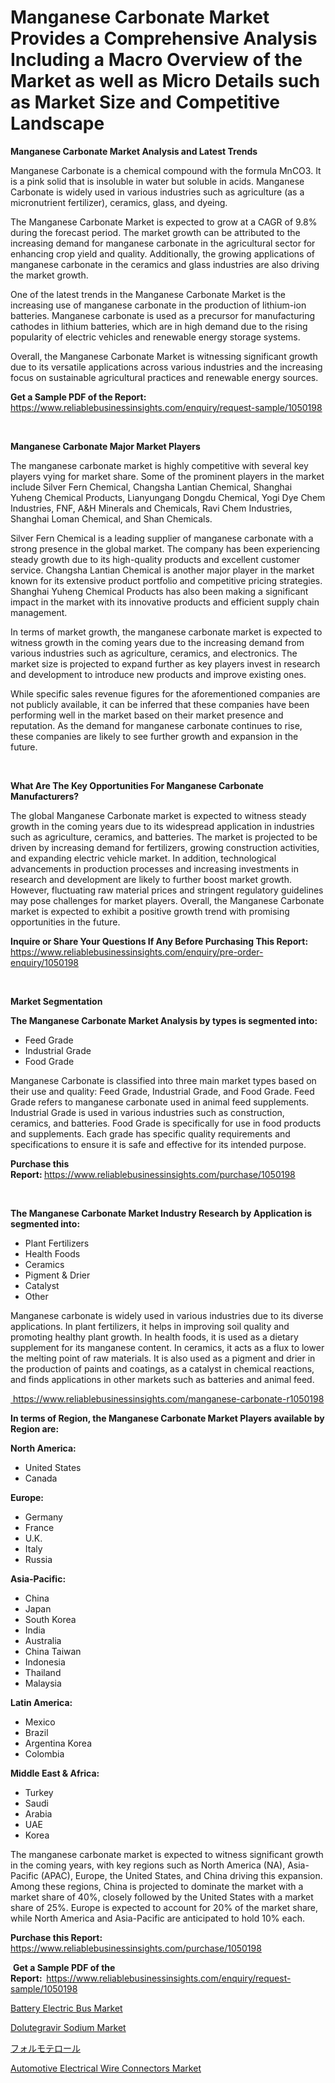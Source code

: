 <p><h1>Manganese Carbonate Market Provides a Comprehensive Analysis Including a Macro Overview of the Market as well as Micro Details such as Market Size and Competitive Landscape</h1></p><p><strong>Manganese Carbonate Market Analysis and Latest Trends</strong></p>
<p><p>Manganese Carbonate is a chemical compound with the formula MnCO3. It is a pink solid that is insoluble in water but soluble in acids. Manganese Carbonate is widely used in various industries such as agriculture (as a micronutrient fertilizer), ceramics, glass, and dyeing.</p><p>The Manganese Carbonate Market is expected to grow at a CAGR of 9.8% during the forecast period. The market growth can be attributed to the increasing demand for manganese carbonate in the agricultural sector for enhancing crop yield and quality. Additionally, the growing applications of manganese carbonate in the ceramics and glass industries are also driving the market growth.</p><p>One of the latest trends in the Manganese Carbonate Market is the increasing use of manganese carbonate in the production of lithium-ion batteries. Manganese carbonate is used as a precursor for manufacturing cathodes in lithium batteries, which are in high demand due to the rising popularity of electric vehicles and renewable energy storage systems.</p><p>Overall, the Manganese Carbonate Market is witnessing significant growth due to its versatile applications across various industries and the increasing focus on sustainable agricultural practices and renewable energy sources.</p></p>
<p><strong>Get a Sample PDF of the Report:&nbsp;</strong> <a href="https://www.reliablebusinessinsights.com/enquiry/request-sample/1050198">https://www.reliablebusinessinsights.com/enquiry/request-sample/1050198</a></p>
<p>&nbsp;</p>
<p><strong>Manganese Carbonate Major Market Players</strong></p>
<p><p>The manganese carbonate market is highly competitive with several key players vying for market share. Some of the prominent players in the market include Silver Fern Chemical, Changsha Lantian Chemical, Shanghai Yuheng Chemical Products, Lianyungang Dongdu Chemical, Yogi Dye Chem Industries, FNF, A&H Minerals and Chemicals, Ravi Chem Industries, Shanghai Loman Chemical, and Shan Chemicals.</p><p>Silver Fern Chemical is a leading supplier of manganese carbonate with a strong presence in the global market. The company has been experiencing steady growth due to its high-quality products and excellent customer service. Changsha Lantian Chemical is another major player in the market known for its extensive product portfolio and competitive pricing strategies. Shanghai Yuheng Chemical Products has also been making a significant impact in the market with its innovative products and efficient supply chain management.</p><p>In terms of market growth, the manganese carbonate market is expected to witness growth in the coming years due to the increasing demand from various industries such as agriculture, ceramics, and electronics. The market size is projected to expand further as key players invest in research and development to introduce new products and improve existing ones.</p><p>While specific sales revenue figures for the aforementioned companies are not publicly available, it can be inferred that these companies have been performing well in the market based on their market presence and reputation. As the demand for manganese carbonate continues to rise, these companies are likely to see further growth and expansion in the future.</p></p>
<p>&nbsp;</p>
<p><strong>What Are The Key Opportunities For Manganese Carbonate Manufacturers?</strong></p>
<p><p>The global Manganese Carbonate market is expected to witness steady growth in the coming years due to its widespread application in industries such as agriculture, ceramics, and batteries. The market is projected to be driven by increasing demand for fertilizers, growing construction activities, and expanding electric vehicle market. In addition, technological advancements in production processes and increasing investments in research and development are likely to further boost market growth. However, fluctuating raw material prices and stringent regulatory guidelines may pose challenges for market players. Overall, the Manganese Carbonate market is expected to exhibit a positive growth trend with promising opportunities in the future.</p></p>
<p><strong>Inquire or Share Your Questions If Any Before Purchasing This Report:</strong> <a href="https://www.reliablebusinessinsights.com/enquiry/pre-order-enquiry/1050198">https://www.reliablebusinessinsights.com/enquiry/pre-order-enquiry/1050198</a></p>
<p>&nbsp;</p>
<p><strong>Market Segmentation</strong></p>
<p><strong>The Manganese Carbonate Market Analysis by types is segmented into:</strong></p>
<p><ul><li>Feed Grade</li><li>Industrial Grade</li><li>Food Grade</li></ul></p>
<p><p>Manganese Carbonate is classified into three main market types based on their use and quality: Feed Grade, Industrial Grade, and Food Grade. Feed Grade refers to manganese carbonate used in animal feed supplements. Industrial Grade is used in various industries such as construction, ceramics, and batteries. Food Grade is specifically for use in food products and supplements. Each grade has specific quality requirements and specifications to ensure it is safe and effective for its intended purpose.</p></p>
<p><strong>Purchase this Report:&nbsp;</strong><a href="https://www.reliablebusinessinsights.com/purchase/1050198">https://www.reliablebusinessinsights.com/purchase/1050198</a></p>
<p>&nbsp;</p>
<p><strong>The Manganese Carbonate Market Industry Research by Application is segmented into:</strong></p>
<p><ul><li>Plant Fertilizers</li><li>Health Foods</li><li>Ceramics</li><li>Pigment & Drier</li><li>Catalyst</li><li>Other</li></ul></p>
<p><p>Manganese carbonate is widely used in various industries due to its diverse applications. In plant fertilizers, it helps in improving soil quality and promoting healthy plant growth. In health foods, it is used as a dietary supplement for its manganese content. In ceramics, it acts as a flux to lower the melting point of raw materials. It is also used as a pigment and drier in the production of paints and coatings, as a catalyst in chemical reactions, and finds applications in other markets such as batteries and animal feed.</p></p>
<p><a href="https://www.reliablebusinessinsights.com/manganese-carbonate-r1050198">&nbsp;https://www.reliablebusinessinsights.com/manganese-carbonate-r1050198</a></p>
<p><strong>In terms of Region, the Manganese Carbonate Market Players available by Region are:</strong></p>
<p>
    <p> <strong> North America: </strong>
        <ul>
            <li>United States</li>
            <li>Canada</li>
        </ul>
        </p> 
    <p> <strong> Europe: </strong>
        <ul>
            <li>Germany</li>
            <li>France</li>
            <li>U.K.</li>
            <li>Italy</li>
            <li>Russia</li>
        </ul>
        </p> 
    <p> <strong> Asia-Pacific: </strong>
        <ul>
            <li>China</li>
            <li>Japan</li>
            <li>South Korea</li>
            <li>India</li>
            <li>Australia</li>
            <li>China Taiwan</li>
            <li>Indonesia</li>
            <li>Thailand</li>
            <li>Malaysia</li>
        </ul>
        </p> 
    <p> <strong> Latin America: </strong>
        <ul>
            <li>Mexico</li>
            <li>Brazil</li>
            <li>Argentina Korea</li>
            <li>Colombia</li>
        </ul>
        </p> 
    <p> <strong> Middle East & Africa: </strong>
        <ul>
            <li>Turkey</li>
            <li>Saudi</li>
            <li>Arabia</li>
            <li>UAE</li>
            <li>Korea</li>
        </ul>
    </p>
    </p>
<p><p>The manganese carbonate market is expected to witness significant growth in the coming years, with key regions such as North America (NA), Asia-Pacific (APAC), Europe, the United States, and China driving this expansion. Among these regions, China is projected to dominate the market with a market share of 40%, closely followed by the United States with a market share of 25%. Europe is expected to account for 20% of the market share, while North America and Asia-Pacific are anticipated to hold 10% each.</p></p>
<p><strong>Purchase this Report: </strong><a href="https://www.reliablebusinessinsights.com/purchase/1050198">https://www.reliablebusinessinsights.com/purchase/1050198</a></p>
<p>&nbsp;<strong>Get a Sample PDF of the Report:&nbsp;&nbsp;</strong><a href="https://www.reliablebusinessinsights.com/enquiry/request-sample/1050198">https://www.reliablebusinessinsights.com/enquiry/request-sample/1050198</a></p>
<p><strong></strong></p>
<p><p><a href="https://medium.com/@cpierre31945/global-battery-electric-bus-industry-types-applications-market-players-regional-growth-7a4b05253165">Battery Electric Bus Market</a></p><p><a href="https://issuu.com/reportprime-2/docs/dolutegravir-sodium-market-size-2030.pptx">Dolutegravir Sodium Market</a></p><p><a href="https://github.com/sghwr779811674/Market-Research-Report-List-3/blob/main/90417883143.md">フォルモテロール</a></p><p><a href="https://medium.com/@sura.dutkadut/global-automotive-electrical-wire-connectors-market-by-product-type-by-application-by-region-and-4539a5c86570">Automotive Electrical Wire Connectors Market</a></p></p>